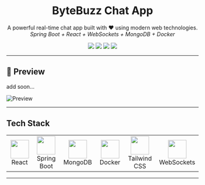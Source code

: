 <h1 align="center"> ByteBuzz Chat App</h1>
<p align="center">
  A powerful real-time chat app built with ❤️ using modern web technologies.
  <br/>
  <i>Spring Boot + React + WebSockets + MongoDB + Docker</i>
</p>

<p align="center">
  <img src="https://img.shields.io/badge/Status-Active-brightgreen?style=for-the-badge" />
  <img src="https://img.shields.io/badge/Version-1.0.0-blueviolet?style=for-the-badge" />
  <img src="https://img.shields.io/github/license/rachit-sharma-276/ByteBuzz-Chat-App?style=for-the-badge" />
  <img src="https://img.shields.io/badge/PRs-Welcome-orange?style=for-the-badge" />
</p>

---

## 📸 Preview
add soon...


![Preview](assets/demo.gif)

---

##  Tech Stack

<table align="center">
  <tr>
    <td align="center" width="130">
      <img src="https://img.icons8.com/color/96/000000/react-native.png" width="48"/><br/>React
    </td>
    <td align="center" width="130">
      <img src="https://img.icons8.com/color/96/000000/spring-logo.png" width="48"/><br/>Spring Boot
    </td>
    <td align="center" width="130">
      <img src="https://img.icons8.com/external-tal-revivo-color-tal-revivo/96/external-mongodb-a-cross-platform-document-oriented-database-program-logo-color-tal-revivo.png" width="48"/><br/>MongoDB
    </td>
    <td align="center" width="130">
      <img src="https://img.icons8.com/color/96/000000/docker.png" width="48"/><br/>Docker
    </td>
    <td align="center" width="130">
      <img src="https://img.icons8.com/color/96/tailwind_css.png" width="48"/><br/>Tailwind CSS
    </td>
    <td align="center" width="130">
      <img src="https://www.vectorlogo.zone/logos/websocket/websocket-icon.svg" width="48"/><br/>WebSockets
    </td>
  </tr>
</table>

---


